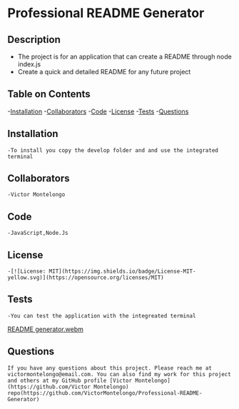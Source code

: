 # Professional README Generator
  
  ## Description
  - The project is for an application that can create a README through node index.js
  - Create a quick and detailed README for any future project
  
  ## Table on Contents
  
  -[Installation](#installation)
  -[Collaborators](#collaborators)
  -[Code](#code)
  -[License](#license)
  -[Tests](#tests)
  -[Questions](#questions)
  
  ## Installation
    -To install you copy the develop folder and and use the integrated terminal
   
  ## Collaborators
    -Victor Montelongo
  
  ## Code
    -JavaScript,Node.Js
  
  ## License
    -[![License: MIT](https://img.shields.io/badge/License-MIT-yellow.svg)](https://opensource.org/licenses/MIT)
    
  ## Tests
    -You can test the application with the integreated terminal
  
  [README generator.webm](https://github.com/VictorMontelongo/Professional-README-Generator/assets/82343047/0c65806e-6e31-4c04-a9b9-a8f5df4a2fbe)

  ## Questions
    If you have any questions about this project. Please reach me at victormontelongo@email.com. You can also find my work for this project and others at my GitHub profile [Victor Montelongo](https://github.com/Victor Montelongo) repo(https://github.com/VictorMontelongo/Professional-README-Generator)
  
  
